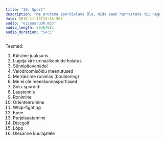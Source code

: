 ```yaml
---
title: "30: Sport"
description: "Me arutame spordialade üle, mida saab harrastada nii nagu meile meeldib – üksinda."
date: 2019-11-13T23:56:56Z
audio: "eisaaaru30.mp3"
audio_length: 26467615
audio_duration: "54:5"
---
```

Teemad:

  1. Käisime juuksuris
  2. Lugeja kiri: urinaalkookide hoiatus
  3. Sünnipäevanädal
  4. Velodroomisõidu meenutused
  5. Me käisime ronimas (bouldering)
  6. Me ei ole meeskonnasportlased
  7. Solo-spordid:
  8. Lauatennis
  9. Ronimine
  10. Orienteerumine
  11. Whip-fighting
  12. Epee
  13. Purjelauatamine
  14. Discgolf
  15. Lõpp
  16. Ülesanne kuulajatele